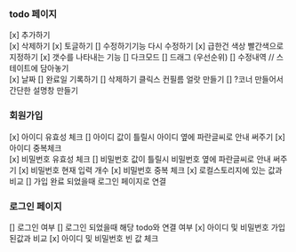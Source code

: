 ### todo 페이지

[x] 추가하기  
[x] 삭제하기
[x] 토글하기
[] 수정하기기능 다시 수정하기 
[x] 급한건 색상 빨간색으로 지정하기
[x] 갯수를 나타내는 기능 
[] 다크모드 
[] 드래그 (우선순위)
[] 수정내역 // 스테이트에 담아놓기  
[x] 날짜
[] 완료일 기록하기
[] 삭제하기 클릭스 컨필름 얼랏 만들기 
[] ?코너 만들어서 간단한 설명창 만들기 

### 회원가입

[x] 아이디 유효성 체크
[] 아이디 값이 틀릴시 아이디 옆에 파란글씨로 안내 써주기
[x] 아이디 중복체크  
[x] 비밀번호 유효성 체크
[] 비밀번호 값이 틀릴시 비밀번호 옆에 파란글씨로 안내 써주기
[x] 비밀번호 현재 입력 개수 
[x] 비밀번호 중복 체크
[x] 로컬스토리지에 있는 값과 비교
[] 가입 완료 되었을때 로그인 페이지로 연결


### 로그인 페이지

[] 로그인 여부 
[] 로그인 되었을때 해당 todo와 연결 여부 
[x] 아이디 및 비밀번호 가입된값과 비교
[x] 아이디 및 비밀번호 빈 값 체크


